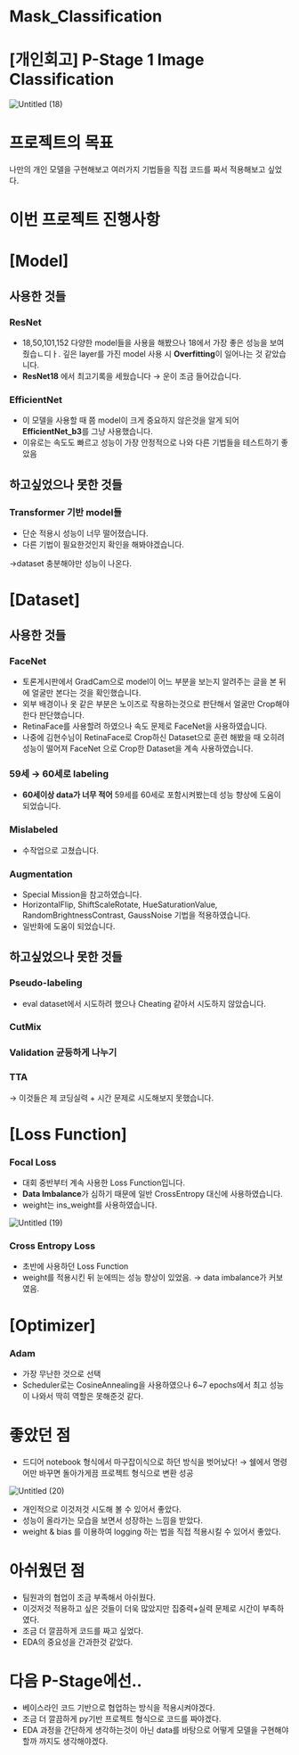 # Mask_Classification
# [개인회고] P-Stage 1 Image Classification

![Untitled (18)](https://user-images.githubusercontent.com/30318926/132158191-e4307715-44d1-4e23-b149-224fbae42886.png)

# 프로젝트의 목표


나만의 개인 모델을 구현해보고 여러가지 기법들을 직접 코드를 짜서 적용해보고 싶었다.

# 이번 프로젝트 진행사항

# **[Model]**

## **사용한 것들**

### **ResNet**

- 18,50,101,152 다양한 model들을 사용을 해봤으나 18에서 가장 좋은 성능을 보여줬습ㄴ디ㅏ.
깊은 layer를 가진 model 사용 시 **Overfitting**이 일어나는 것 같았습니다.
- **ResNet18** 에서 최고기록을 세웠습니다 → 운이 조금 들어갔습니다.

### EfficientNet

- 이 모델을 사용할 때 쯤 model이 크게 중요하지 않은것을 알게 되어 **EfficientNet_b3**를 그냥 사용했습니다.
- 이유로는 속도도 빠르고 성능이 가장 안정적으로 나와 다른 기법들을 테스트하기 좋았음

## 하고싶었으나 못한 것들

### Transformer 기반 model들

- 단순 적용시 성능이 너무 떨어졌습니다.
- 다른 기법이 필요한것인지 확인을 해봐야겠습니다.

→dataset 충분해야만 성능이 나온다.

# [Dataset]

## **사용한 것들**

### FaceNet

- 토론게시판에서 GradCam으로 model이 어느 부분을 보는지 알려주는 글을 본 뒤에 얼굴만 본다는 것을 확인했습니다.
- 외부 배경이나 옷 같은 부분은 노이즈로 작용하는것으로 판단해서 얼굴만 Crop해야 한다 판단했습니다.
- RetinaFace를 사용할려 하였으나 속도 문제로 FaceNet을 사용하였습니다.
- 나중에 김현수님이 RetinaFace로 Crop하신 Dataset으로 훈련 해봤을 때 오히려 성능이 떨어져 FaceNet 으로 Crop한 Dataset을 계속 사용하였습니다.

### **59세 → 60세로 labeling**

- **60세이상 data가 너무 적어** 59세를 60세로 포함시켜봤는데 성능 향상에 도움이 되었습니다.

### M**islabeled**

- 수작업으로 고쳤습니다.

### Augmentation

- Special Mission을 참고하였습니다.
- HorizontalFlip, ShiftScaleRotate, HueSaturationValue, RandomBrightnessContrast, GaussNoise 기법을 적용하였습니다.
- 일반화에 도움이 되었습니다.

## 하고싶었으나 못한 것들

### Pseudo-labeling

- eval dataset에서 시도하려 했으나 Cheating 같아서 시도하지 않았습니다.

### CutMix

### Validation 균등하게 나누기

### TTA

→ 이것들은 제 코딩실력 + 시간 문제로 시도해보지 못했습니다.

# [Loss Function]

### Focal Loss

- 대회 중반부터 계속 사용한 Loss Function입니다.
- **Data Imbalance**가 심하기 때문에 일반 CrossEntropy 대신에 사용하였습니다.
- weight는 ins_weight를 사용하였습니다.

![Untitled (19)](https://user-images.githubusercontent.com/30318926/132158235-7857a92a-fcc7-4946-8b61-87e745119cbb.png)

### Cross Entropy Loss

- 초반에 사용하던 Loss Function
- weight를 적용시킨 뒤 눈에띄는 성능 향상이 있었음. → data imbalance가 커보였음.

# [Optimizer]

### Adam

- 가장 무난한 것으로 선택
- Scheduler로는 CosineAnnealing을 사용하였으나 6~7 epochs에서 최고 성능이 나와서 딱히 역할은 못해준것 같다.

# 좋았던 점

- 드디어 notebook 형식에서 마구잡이식으로 하던 방식을 벗어났다! → 쉘에서 명령어만 바꾸면 돌아가게끔 프로젝트 형식으로 변환 성공

![Untitled (20)](https://user-images.githubusercontent.com/30318926/132158244-989c60d4-c041-4cac-a7c3-fe71cbfe03fd.png)

- 개인적으로 이것저것 시도해 볼 수 있어서 좋았다.
- 성능이 올라가는 모습을 보면서 성장하는 느낌을 받았다.
- weight & bias 를 이용하여 logging 하는 법을 직접 적용시킬 수 있어서 좋았다.

# 아쉬웠던 점

- 팀원과의 협업이 조금 부족해서 아쉬웠다.
- 이것저것 적용하고 싶은 것들이 더욱 많았지만 집중력+실력 문제로 시간이 부족하였다.
- 조금 더 깔끔하게 코드를 짜고 싶었다.
- EDA의 중요성을 간과한것 같았다.

# 다음 P-Stage에선..

- 베이스라인 코드 기반으로 협업하는 방식을 적용시켜야겠다.
- 조금 더 깔끔하게 py기반 프로젝트 형식으로 코드를 짜야겠다.
- EDA 과정을 간단하게 생각하는것이 아닌 data를 바탕으로 어떻게 모델을 구현해야할까 까지도 생각해야겠다.
